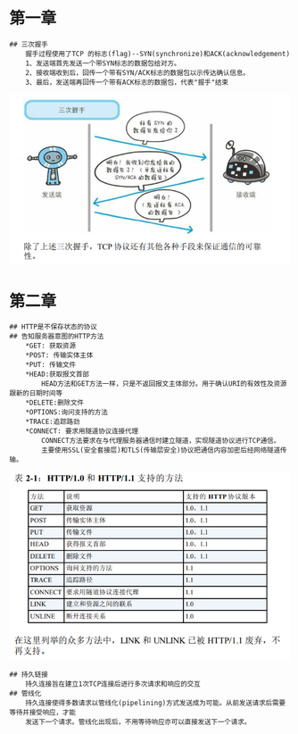 # 第一章
	## 三次握手
		握手过程使用了TCP 的标志(flag)--SYN(synchronize)和ACK(acknowledgement)
		1、发送端首先发送一个带SYN标志的数据包给对方。
		2、接收端收到后，回传一个带有SYN/ACK标志的数据包以示传达确认信息。
		3、最后，发送端再回传一个带有ACK标志的数据包，代表"握手"结束
![](https://github.com/GreatWei/Book/blob/master/IMG/http/1-1.jpg)

# 第二章
	## HTTP是不保存状态的协议
	## 告知服务器意图的HTTP方法
		*GET: 获取资源
		*POST: 传输实体主体
		*PUT: 传输文件
		*HEAD:获取报文首部
			HEAD方法和GET方法一样，只是不返回报文主体部分。用于确认URI的有效性及资源跟新的日期时间等
		*DELETE:删除文件
		*OPTIONS:询问支持的方法
		*TRACE:追踪路劲
		*CONNECT: 要求用隧道协议连接代理
			CONNECT方法要求在与代理服务器通信时建立隧道，实现隧道协议进行TCP通信。
			主要使用SSL(安全套接层)和TLS(传输层安全)协议把通信内容加密后经网络隧道传输。
![](https://github.com/GreatWei/Book/blob/master/IMG/http/2-1.jpg)
	
	## 持久链接
		持久连接旨在建立1次TCP连接后进行多次请求和响应的交互
	## 管线化
		持久连接使得多数请求以管线化(pipelining)方式发送成为可能。从前发送请求后需要等待并接受响应，才能
		发送下一个请求。管线化出现后，不用等待响应亦可以直接发送下一个请求。
	